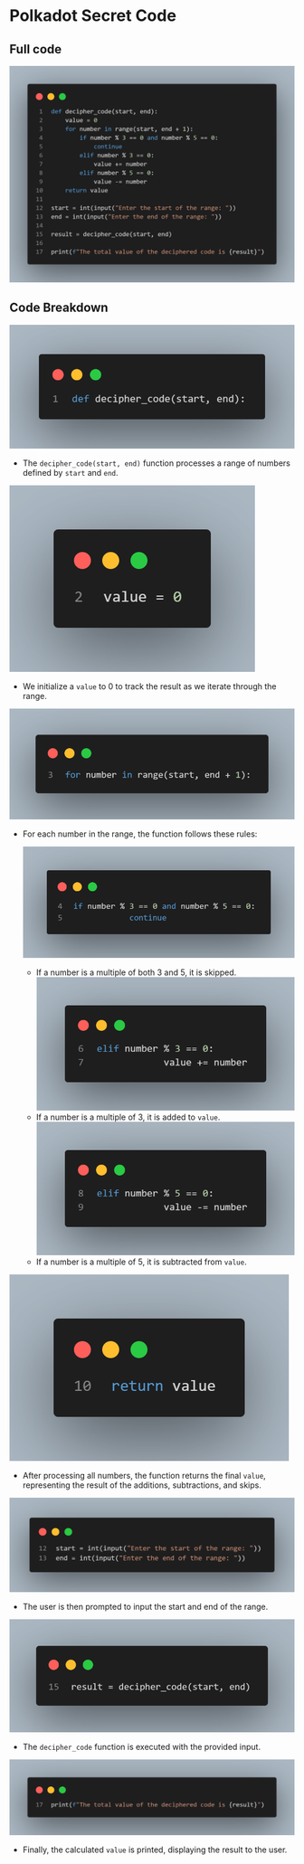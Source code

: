# Polkadot Secret Code
## Full code
![](image/image11.png)

## Code Breakdown
![](image/image1.png)
   - The `decipher_code(start, end)` function processes a range of numbers defined by `start` and `end`.

![](image/image2.png)
   - We initialize a `value` to 0 to track the result as we iterate through the range.

![](image/image3.png)
   - For each number in the range, the function follows these rules:

     ![](image/image4.png) 
       - If a number is a multiple of both 3 and 5, it is skipped.
     ![](image/image5.png) 
       - If a number is a multiple of 3, it is added to `value`.
     ![](image/image6.png) 
       - If a number is a multiple of 5, it is subtracted from `value`.

![](image/image7.png)
   - After processing all numbers, the function returns the final `value`, representing the result of the additions, subtractions, and skips.

![](image/image8.png)
   - The user is then prompted to input the start and end of the range.

![](image/image9.png)
   - The `decipher_code` function is executed with the provided input.

![](image/image10.png)
   - Finally, the calculated `value` is printed, displaying the result to the user.
